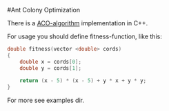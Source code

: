 #Ant Colony Optimization

There is a [ACO-algorithm](http://en.wikipedia.org/wiki/Ant_colony_optimization_algorithms) implementation in C++.

For usage you should define fitness-function, like this:
```c++
double fitness(vector <double> cords)
{
    double x = cords[0];
    double y = cords[1];
    
    return (x - 5) * (x - 5) + y * x + y * y;
}
```

For more see examples dir.
